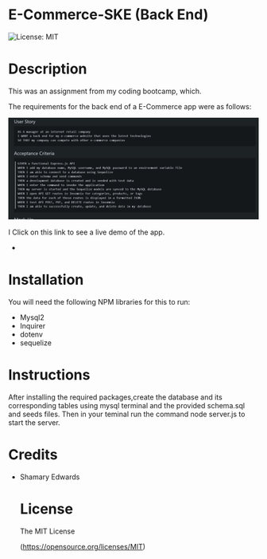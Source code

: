 # E-Commerce-SKE (Back End)


 ![License: MIT](https://img.shields.io/badge/License-MIT-yellow.svg)



# Description

This was an assignment from my coding bootcamp, which.

The requirements for the back end of a E-Commerce app were as follows:

![*:](https://github.com/SK-Edwards/E-Commerce-SKE/blob/main/images/Screenshot%202023-05-14%20214604.png?raw=true)

I
Click on this link to see a live demo of the app.

* <link>

# Installation
You will need the following NPM libraries for this to run:


* Mysql2
* Inquirer
* dotenv
* sequelize


# Instructions

After installing the required packages,create the database and its corresponding tables using mysql terminal and the provided schema.sql and seeds files. Then in your teminal run the command node server.js to start the server.


  # Credits
  
* Shamary Edwards



   # License 
  The MIT License
   
  (https://opensource.org/licenses/MIT)
  
